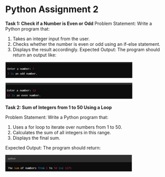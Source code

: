# Python Assignment 2

**Task 1: Check if a Number is Even or Odd**
Problem Statement:  Write a Python program that:
1. 	Takes an integer input from the user.
2. 	Checks whether the number is even or odd using an if-else statement.
3. 	Displays the result accordingly.
Expected Output:
The program should return an output like:

<img src="Assgn2Task1.jpeg" alt="Task 1" width="400"/>


**Task 2: Sum of Integers from 1 to 50 Using a Loop**
 
Problem Statement: Write a Python program that:
1.   Uses a for loop to iterate over numbers from 1 to 50.
2.   Calculates the sum of all integers in this range.
3.   Displays the final sum.
 
Expected Output:
The program should return:
 
 <img src="Assgn2Task2.jpeg" alt="Task 1" width="400"/>

